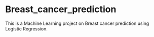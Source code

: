 # Breast_cancer_prediction
This is a Machine Learning project on  Breast cancer prediction using Logistic Regression. 
